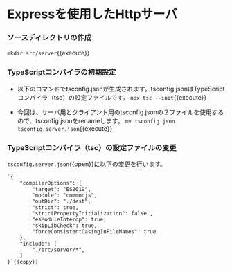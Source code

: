 # Expressを使用したHttpサーバ

### ソースディレクトリの作成
`mkdir src/server`{{execute}}

### TypeScriptコンパイラの初期設定
- 以下のコマンドでtsconfig.jsonが生成されます。tsconfig.jsonはTypeScriptコンパイラ（tsc）の設定ファイルです。
 `npx tsc --init`{{execute}}

- 今回は、サーバ用とクライアント用のtsconfig.jsonの２ファイルを使用するので、tsconfig.jsonをrenameします。
 `mv tsconfig.json tsconfig.server.json`{{execute}}

### TypeScriptコンパイラ（tsc）の設定ファイルの変更
`tsconfig.server.json`{{open}}に以下の変更を行います。

    `{
        "compilerOptions": {
            "target": "ES2019",
            "module": "commonjs",
            "outDir": "./dest",
            "strict": true,
            "strictPropertyInitialization": false ,
            "esModuleInterop": true,
            "skipLibCheck": true,
            "forceConsistentCasingInFileNames": true
        },
        "include": [
            "./src/server/*",
        ]
    }`{{copy}}


